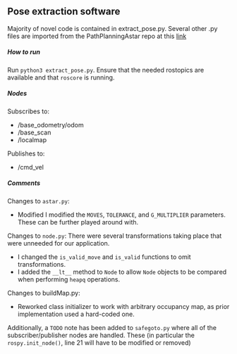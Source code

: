## Pose extraction software

Majority of novel code is contained in extract_pose.py. Several other .py files are imported from the PathPlanningAstar repo at this [link](https://github.com/sanchithaseshadri/PathPlanningAstar.git")

##### How to run
Run `python3 extract_pose.py`. Ensure that the needed rostopics are available and that `roscore` is running.

##### Nodes
Subscribes to:
* /base_odometry/odom 
* /base_scan
* /localmap

Publishes to:
* /cmd_vel

##### Comments
Changes to `astar.py`:
* Modified I modified the `MOVES`, `TOLERANCE`, and `G_MULTIPLIER` parameters. These can be further played around with.

Changes to `node.py`:
There were several transformations taking place that were unneeded for our application. 
* I changed the `is_valid_move` and `is_valid` functions to omit transformations.
* I added the `__lt__` method to `Node` to allow `Node` objects to be compared when performing `heapq` operations. 

Changes to buildMap.py:
* Reworked class initializer to work with arbitrary occupancy map, as prior implementation used a hard-coded one. 

Additionally, a `TODO` note has been added to `safegoto.py` where all of the subscriber/publisher nodes are handled. These (in particular the `rospy.init_node()`, line 21 will have to be modified or removed)
